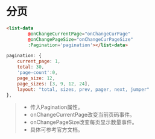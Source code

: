 # 分页

```html
<list-data
        @onChangeCurrentPage="onChangeCurPage"
        @onChangePageSize="onChangeCurPageSize"
        :Pagination='pagination'></list-data>
```
```js
pagination: {
    current_page: 1,
    total: 30,
    'page-count':0,
    page_size: 12,
    page_sizes: [3, 9, 12, 24],
    layout: "total, sizes, prev, pager, next, jumper"
},
```
> - 传入Pagination属性。
> - onChangeCurrentPage改变当前页码事件。
> - onChangePageSize改变每页显示数量事件。
> - 具体可参考官方文档。